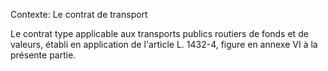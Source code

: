 Contexte: Le contrat de transport

Le contrat type applicable aux transports publics routiers de fonds et de valeurs, établi en application de l'article L. 1432-4, figure en annexe VI à la présente partie.